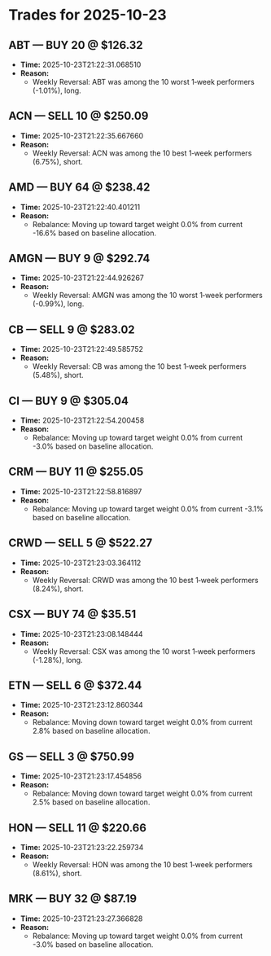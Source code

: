 # Trades for 2025-10-23

## ABT — BUY 20 @ $126.32
- **Time:** 2025-10-23T21:22:31.068510
- **Reason:**
  - Weekly Reversal: ABT was among the 10 worst 1‑week performers (-1.01%), long.

## ACN — SELL 10 @ $250.09
- **Time:** 2025-10-23T21:22:35.667660
- **Reason:**
  - Weekly Reversal: ACN was among the 10 best 1‑week performers (6.75%), short.

## AMD — BUY 64 @ $238.42
- **Time:** 2025-10-23T21:22:40.401211
- **Reason:**
  - Rebalance: Moving up toward target weight 0.0% from current -16.6% based on baseline allocation.

## AMGN — BUY 9 @ $292.74
- **Time:** 2025-10-23T21:22:44.926267
- **Reason:**
  - Weekly Reversal: AMGN was among the 10 worst 1‑week performers (-0.99%), long.

## CB — SELL 9 @ $283.02
- **Time:** 2025-10-23T21:22:49.585752
- **Reason:**
  - Weekly Reversal: CB was among the 10 best 1‑week performers (5.48%), short.

## CI — BUY 9 @ $305.04
- **Time:** 2025-10-23T21:22:54.200458
- **Reason:**
  - Rebalance: Moving up toward target weight 0.0% from current -3.0% based on baseline allocation.

## CRM — BUY 11 @ $255.05
- **Time:** 2025-10-23T21:22:58.816897
- **Reason:**
  - Rebalance: Moving up toward target weight 0.0% from current -3.1% based on baseline allocation.

## CRWD — SELL 5 @ $522.27
- **Time:** 2025-10-23T21:23:03.364112
- **Reason:**
  - Weekly Reversal: CRWD was among the 10 best 1‑week performers (8.24%), short.

## CSX — BUY 74 @ $35.51
- **Time:** 2025-10-23T21:23:08.148444
- **Reason:**
  - Weekly Reversal: CSX was among the 10 worst 1‑week performers (-1.28%), long.

## ETN — SELL 6 @ $372.44
- **Time:** 2025-10-23T21:23:12.860344
- **Reason:**
  - Rebalance: Moving down toward target weight 0.0% from current 2.8% based on baseline allocation.

## GS — SELL 3 @ $750.99
- **Time:** 2025-10-23T21:23:17.454856
- **Reason:**
  - Rebalance: Moving down toward target weight 0.0% from current 2.5% based on baseline allocation.

## HON — SELL 11 @ $220.66
- **Time:** 2025-10-23T21:23:22.259734
- **Reason:**
  - Weekly Reversal: HON was among the 10 best 1‑week performers (8.61%), short.

## MRK — BUY 32 @ $87.19
- **Time:** 2025-10-23T21:23:27.366828
- **Reason:**
  - Rebalance: Moving up toward target weight 0.0% from current -3.0% based on baseline allocation.

